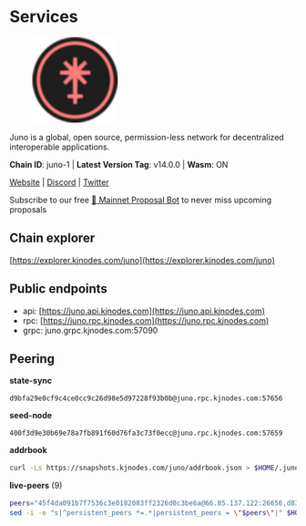 # Services

<figure><img src="https://raw.githubusercontent.com/kj89/cosmos-images/main/logos/juno.png" width="150" alt=""><figcaption></figcaption></figure>

Juno is a global, open source, permission-less  network for decentralized interoperable applications.

**Chain ID**: juno-1 | **Latest Version Tag**: v14.0.0 | **Wasm**: ON

[Website](https://www.junonetwork.io) | [Discord](https://discord.gg/qJxgUSGHbb) | [Twitter](https://twitter.com/JunoNetwork)



Subscribe to our free [🤖 Mainnet Proposal Bot](https://t.me/kjnodes_proposal_bot) to never miss upcoming proposals


## Chain explorer
[https://explorer.kjnodes.com/juno](https://explorer.kjnodes.com/juno)

## Public endpoints

* api: [https://juno.api.kjnodes.com](https://juno.api.kjnodes.com)
* rpc: [https://juno.rpc.kjnodes.com](https://juno.rpc.kjnodes.com)
* grpc: juno.grpc.kjnodes.com:57090

## Peering

**state-sync**

```text
d9bfa29e0cf9c4ce0cc9c26d98e5d97228f93b0b@juno.rpc.kjnodes.com:57656
```

**seed-node**

```text
400f3d9e30b69e78a7fb891f60d76fa3c73f0ecc@juno.rpc.kjnodes.com:57659
```

**addrbook**
```bash
curl -Ls https://snapshots.kjnodes.com/juno/addrbook.json > $HOME/.juno/config/addrbook.json
```

**live-peers** (9)
```bash
peers="45f4da091b7f7536c3e0182083ff2326d0c3be6a@66.85.137.122:26656,d83892be2e6efc38e255943ce86ae8229d2aee90@178.128.220.188:26656,d9bfa29e0cf9c4ce0cc9c26d98e5d97228f93b0b@65.109.88.38:57656,89757803f40da51678451735445ad40d5b15e059@169.155.44.89:26656,82588f011491c6100d922d133f52fc23460b9231@95.217.91.232:26656,2832bdb0a1bdddb2b17d1229a799290222c085d0@135.125.189.131:33095,ca62ff6f732fcd391f1d9ef0630161cb595c7f4d@185.119.118.115:2000,ebc272824924ea1a27ea3183dd0b9ba713494f83@95.214.52.139:27136,a3bdae642a2ac5b7091a9b690eda8d59ad523795@167.99.128.187:26656"
sed -i -e "s|^persistent_peers *=.*|persistent_peers = \"$peers\"|" $HOME/.juno/config/config.toml
```
